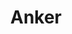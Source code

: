 ---
layout: term
title: 'Anker'
name: anker
description: "marque de batterie usb externe souvent utilisée par les joueurs pour recharger leur téléphone sur le terrain (<a href=\"https://www.anker.com/\">anker.com</a>)"
---